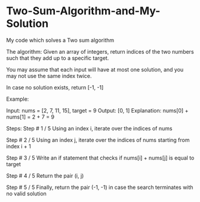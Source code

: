 # Two-Sum-Algorithm-and-My-Solution
My code which solves a Two sum algorithm



The algorithm: Given an array of integers, return indices of the two numbers such that they add up to a specific target.

You may assume that each input will have at most one solution, and you may not use the same index twice.

In case no solution exists, return [-1, -1]

Example:

Input: nums = [2, 7, 11, 15], target = 9
Output: [0, 1]
Explanation: nums[0] + nums[1] = 2 + 7 = 9




Steps:
 Step # 1 / 5
Using an index i, iterate over the indices of nums
 
 Step # 2 / 5
Using an index j, iterate over the indices of nums starting from index i + 1
 
 Step # 3 / 5
Write an if statement that checks if nums[i] + nums[j] is equal to target
 
 Step # 4 / 5
Return the pair (i, j)
 
 Step # 5 / 5
Finally, return the pair (-1, -1) in case the search terminates with no valid solution
